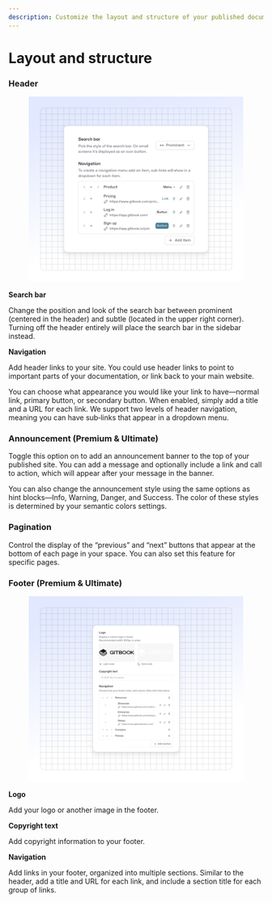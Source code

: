 ```yaml
---
description: Customize the layout and structure of your published documentation.
---
```


# Layout and structure

### Header

<figure><img src="../../.gitbook/assets/21_04_25_customization_header.svg" alt="A GitBook screenshot showing header customization settings"><figcaption></figcaption></figure>

**Search bar**

Change the position and look of the search bar between prominent (centered in the header) and subtle (located in the upper right corner). Turning off the header entirely will place the search bar in the sidebar instead.

**Navigation**

Add header links to your site. You could use header links to point to important parts of your documentation, or link back to your main website.

You can choose what appearance you would like your link to have—normal link, primary button, or secondary button. When enabled, simply add a title and a URL for each link. We support two levels of header navigation, meaning you can have sub‑links that appear in a dropdown menu.

### Announcement (Premium & Ultimate)

Toggle this option on to add an announcement banner to the top of your published site. You can add a message and optionally include a link and call to action, which will appear after your message in the banner.

You can also change the announcement style using the same options as hint blocks—Info, Warning, Danger, and Success. The color of these styles is determined by your semantic colors settings.

### Pagination

Control the display of the “previous” and “next” buttons that appear at the bottom of each page in your space. You can also set this feature for specific pages.

### Footer (Premium & Ultimate)

<figure><img src="../../.gitbook/assets/21_04_25_customization_footer (1).svg" alt="A GitBook screenshot showing footer customization settings"><figcaption></figcaption></figure>

**Logo**

Add your logo or another image in the footer.

**Copyright text**

Add copyright information to your footer.

**Navigation**

Add links in your footer, organized into multiple sections. Similar to the header, add a title and URL for each link, and include a section title for each group of links.
